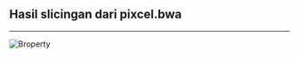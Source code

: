## Hasil slicingan dari pixcel.bwa

<hr>


![Broperty](https://user-images.githubusercontent.com/60416437/107107262-ab013980-6862-11eb-97b1-e9ef89d13947.png)


